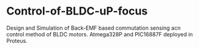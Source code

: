 # Control-of-BLDC-uP-focus

Design and Simulation of Back-EMF based commutation sensing acn control method of BLDC motors. Atmega328P and PIC16887F deployed in Proteus.
